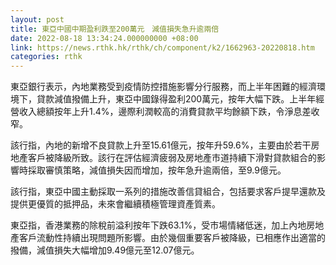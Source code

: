```yaml
---
layout: post
title: 東亞中國中期盈利跌至200萬元　減值損失急升逾兩倍
date: 2022-08-18 13:34:24.000000000 +08:00
link: https://news.rthk.hk/rthk/ch/component/k2/1662963-20220818.htm
categories: rthk
---
```


東亞銀行表示，內地業務受到疫情防控措施影響分行服務，而上半年困難的經濟環境下，貸款減值撥備上升，東亞中國錄得盈利200萬元，按年大幅下跌。上半年經營收入總額按年上升1.4%，邊際利潤較高的消費貸款平均餘額下跌，令淨息差收窄。

該行指，內地的新增不良貸款上升至15.61億元，按年升59.6%，主要由於若干房地產客戶被降級所致。該行在評估經濟疲弱及房地產市道持續下滑對貸款組合的影響時採取審慎策略，減值損失因而增加，按年急升逾兩倍，至9.9億元。

該行指，東亞中國主動採取一系列的措施改善信貸組合，包括要求客戶提早還款及提供更優質的抵押品，未來會繼續積極管理資產質素。 

東亞指，香港業務的除稅前溢利按年下跌63.1%，受市場情緒低迷，加上內地房地產客戶流動性持續出現問題所影響。由於幾個重要客戶被降級，已相應作出適當的撥備，減值損失大幅增加9.49億元至12.07億元。
